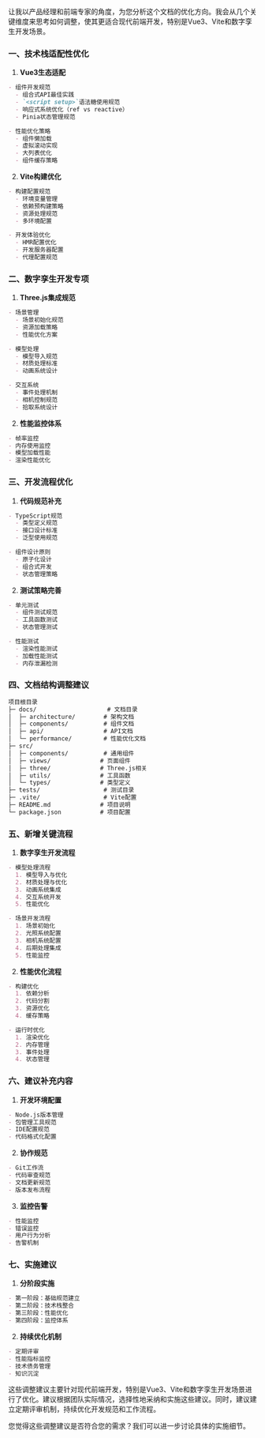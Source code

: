 让我以产品经理和前端专家的角度，为您分析这个文档的优化方向。我会从几个关键维度来思考如何调整，使其更适合现代前端开发，特别是Vue3、Vite和数字孪生开发场景。

### 一、技术栈适配性优化

1. **Vue3生态适配**
```markdown
- 组件开发规范
  - 组合式API最佳实践
  - `<script setup>`语法糖使用规范
  - 响应式系统优化（ref vs reactive）
  - Pinia状态管理规范

- 性能优化策略
  - 组件懒加载
  - 虚拟滚动实现
  - 大列表优化
  - 组件缓存策略
```

2. **Vite构建优化**
```markdown
- 构建配置规范
  - 环境变量管理
  - 依赖预构建策略
  - 资源处理规范
  - 多环境配置

- 开发体验优化
  - HMR配置优化
  - 开发服务器配置
  - 代理配置规范
```

### 二、数字孪生开发专项

1. **Three.js集成规范**
```markdown
- 场景管理
  - 场景初始化规范
  - 资源加载策略
  - 性能优化方案

- 模型处理
  - 模型导入规范
  - 材质处理标准
  - 动画系统设计

- 交互系统
  - 事件处理机制
  - 相机控制规范
  - 拾取系统设计
```

2. **性能监控体系**
```markdown
- 帧率监控
- 内存使用监控
- 模型加载性能
- 渲染性能优化
```

### 三、开发流程优化

1. **代码规范补充**
```markdown
- TypeScript规范
  - 类型定义规范
  - 接口设计标准
  - 泛型使用规范

- 组件设计原则
  - 原子化设计
  - 组合式开发
  - 状态管理策略
```

2. **测试策略完善**
```markdown
- 单元测试
  - 组件测试规范
  - 工具函数测试
  - 状态管理测试

- 性能测试
  - 渲染性能测试
  - 加载性能测试
  - 内存泄漏检测
```

### 四、文档结构调整建议

```markdown
项目根目录
├─ docs/                    # 文档目录
│  ├─ architecture/        # 架构文档
│  ├─ components/          # 组件文档
│  ├─ api/                 # API文档
│  └─ performance/         # 性能优化文档
├─ src/
│  ├─ components/          # 通用组件
│  ├─ views/              # 页面组件
│  ├─ three/              # Three.js相关
│  ├─ utils/              # 工具函数
│  └─ types/              # 类型定义
├─ tests/                  # 测试目录
├─ .vite/                  # Vite配置
├─ README.md              # 项目说明
└─ package.json           # 项目配置
```

### 五、新增关键流程

1. **数字孪生开发流程**
```markdown
- 模型处理流程
  1. 模型导入与优化
  2. 材质处理与优化
  3. 动画系统集成
  4. 交互系统开发
  5. 性能优化

- 场景开发流程
  1. 场景初始化
  2. 光照系统配置
  3. 相机系统配置
  4. 后期处理集成
  5. 性能监控
```

2. **性能优化流程**
```markdown
- 构建优化
  1. 依赖分析
  2. 代码分割
  3. 资源优化
  4. 缓存策略

- 运行时优化
  1. 渲染优化
  2. 内存管理
  3. 事件处理
  4. 状态管理
```

### 六、建议补充内容

1. **开发环境配置**
```markdown
- Node.js版本管理
- 包管理工具规范
- IDE配置规范
- 代码格式化配置
```

2. **协作规范**
```markdown
- Git工作流
- 代码审查规范
- 文档更新规范
- 版本发布流程
```

3. **监控告警**
```markdown
- 性能监控
- 错误监控
- 用户行为分析
- 告警机制
```

### 七、实施建议

1. **分阶段实施**
```markdown
- 第一阶段：基础规范建立
- 第二阶段：技术栈整合
- 第三阶段：性能优化
- 第四阶段：监控体系
```

2. **持续优化机制**
```markdown
- 定期评审
- 性能指标监控
- 技术债务管理
- 知识沉淀
```

这些调整建议主要针对现代前端开发，特别是Vue3、Vite和数字孪生开发场景进行了优化。建议根据团队实际情况，选择性地采纳和实施这些建议。同时，建议建立定期评审机制，持续优化开发规范和工作流程。

您觉得这些调整建议是否符合您的需求？我们可以进一步讨论具体的实施细节。
